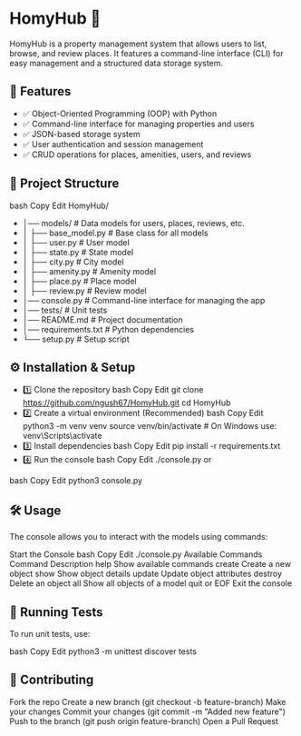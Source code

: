 # HomyHub 🏡  
HomyHub is a property management system that allows users to list, browse, and review places. It features a command-line interface (CLI) for easy management and a structured data storage system.

## 📌 Features
- ✅ Object-Oriented Programming (OOP) with Python
- ✅ Command-line interface for managing properties and users
- ✅ JSON-based storage system
- ✅ User authentication and session management
- ✅ CRUD operations for places, amenities, users, and reviews

## 📂 Project Structure
bash
Copy
Edit
HomyHub/
- │── models/              # Data models for users, places, reviews, etc.
- │   ├── base_model.py    # Base class for all models
- │   ├── user.py          # User model
- │   ├── state.py         # State model
- │   ├── city.py          # City model
- │   ├── amenity.py       # Amenity model
- │   ├── place.py         # Place model
- │   ├── review.py        # Review model
- │── console.py           # Command-line interface for managing the app
- │── tests/               # Unit tests
- │── README.md            # Project documentation
- │── requirements.txt     # Python dependencies
- └── setup.py             # Setup script
## ⚙️ Installation & Setup
- 1️⃣ Clone the repository
bash
Copy
Edit
git clone https://github.com/ngush67/HomyHub.git
cd HomyHub
- 2️⃣ Create a virtual environment (Recommended)
bash
Copy
Edit
python3 -m venv venv
source venv/bin/activate  # On Windows use: venv\Scripts\activate
- 3️⃣ Install dependencies
bash
Copy
Edit
pip install -r requirements.txt
- 4️⃣ Run the console
bash
Copy
Edit
./console.py
or

bash
Copy
Edit
python3 console.py
## 🛠 Usage
The console allows you to interact with the models using commands:

Start the Console
bash
Copy
Edit
./console.py
Available Commands
Command	Description
help	Show available commands
create <ModelName>	Create a new object
show <ModelName> <id>	Show object details
update <ModelName> <id>	Update object attributes
destroy <ModelName> <id>	Delete an object
all <ModelName>	Show all objects of a model
quit or EOF	Exit the console
## 🧪 Running Tests
To run unit tests, use:

bash
Copy
Edit
python3 -m unittest discover tests
## 🚀 Contributing
Fork the repo
Create a new branch (git checkout -b feature-branch)
Make your changes
Commit your changes (git commit -m "Added new feature")
Push to the branch (git push origin feature-branch)
Open a Pull Request
